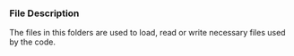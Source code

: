 ### File Description

The files in this folders are used to load, read or write necessary files used by the code.
